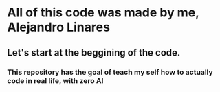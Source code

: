 # All of this code was made by me, Alejandro Linares

## Let's start at the beggining of the code.

### This repository has the goal of teach my self how to actually code in real life, with zero AI
